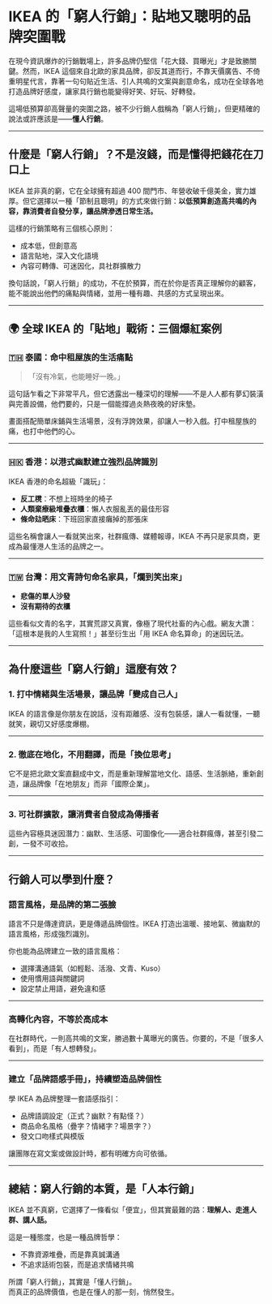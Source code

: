 # IKEA 的「窮人行銷」：貼地又聰明的品牌突圍戰

在現今資訊爆炸的行銷戰場上，許多品牌仍堅信「花大錢、買曝光」才是致勝關鍵。然而，IKEA 這個來自北歐的家具品牌，卻反其道而行，不靠天價廣告、不倚重明星代言，靠著一句句貼近生活、引人共鳴的文案與創意命名，成功在全球各地打造品牌好感度，讓家具行銷也能變得好笑、好玩、好轉發。

這場低預算卻高聲量的突圍之路，被不少行銷人戲稱為「窮人行銷」，但更精確的說法或許應該是——**懂人行銷**。

---

##  什麼是「窮人行銷」？不是沒錢，而是懂得把錢花在刀口上

IKEA 並非真的窮，它在全球擁有超過 400 間門市、年營收破千億美金，實力雄厚。但它選擇以一種「節制且聰明」的方式來做行銷：**以低預算創造高共鳴的內容，靠消費者自發分享，讓品牌滲透日常生活。**

這樣的行銷策略有三個核心原則：

-  成本低，但創意高  
-  語言貼地，深入文化語境  
-  內容可轉傳、可迷因化，具社群擴散力  

換句話說，「窮人行銷」的成功，不在於預算，而在於你是否真正理解你的顧客，能不能說出他們的痛點與情緒，並用一種有趣、共感的方式呈現出來。

---

## 🌍 全球 IKEA 的「貼地」戰術：三個爆紅案例

### 🇹🇭 泰國：命中租屋族的生活痛點

>「沒有冷氣，也能睡好一晚。」

這句話乍看之下非常平凡，但它透露出一種深切的理解——不是人人都有夢幻裝潢與完善設備，他們要的，只是一個能撐過炎熱夜晚的好床墊。

畫面搭配簡單床鋪與生活場景，沒有浮誇效果，卻讓人一秒入戲。打中租屋族的痛，也打中他們的心。

---

### 🇭🇰 香港：以港式幽默建立強烈品牌識別

IKEA 香港的命名超級「識玩」：

- **反工櫈**：不想上班時坐的椅子  
- **人類棄療級堆疊衣櫃**：懶人衣服亂丟的最佳形容  
- **條命攰晒床**：下班回家直接癱掉的那張床  

這些名稱會讓人一看就笑出來，社群瘋傳、媒體報導，IKEA 不再只是家具商，更成為最懂港人生活的品牌之一。

---

### 🇹🇼 台灣：用文青詩句命名家具，「爛到笑出來」

- **悲傷的單人沙發**  
- **沒有期待的衣櫃**

這些看似文青的名字，其實荒謬又真實，像極了現代社畜的內心戲。網友大讚：「這根本是我的人生寫照！」甚至衍生出「用 IKEA 命名算命」的迷因玩法。

---

##  為什麼這些「窮人行銷」這麼有效？

### 1. 打中情緒與生活場景，讓品牌「變成自己人」
IKEA 的語言像是你朋友在說話，沒有距離感、沒有包裝感，讓人一看就懂，一聽就笑，親切又好感度爆棚。

---

### 2. 徹底在地化，不用翻譯，而是「換位思考」
它不是把北歐文案直翻成中文，而是重新理解當地文化、語感、生活脈絡，重新創造，讓品牌像「在地朋友」而非「國際企業」。

---

### 3. 可社群擴散，讓消費者自發成為傳播者
這些內容極具迷因潛力：幽默、生活感、可圖像化——適合社群瘋傳，甚至引發二創，一發不可收拾。

---

##  行銷人可以學到什麼？

### 語言風格，是品牌的第二張臉

語言不只是傳達資訊，更是傳遞品牌個性。IKEA 打造出溫暖、接地氣、微幽默的語言風格，形成強烈識別。

你也能為品牌建立一致的語言風格：

- 選擇溝通語氣（如輕鬆、活潑、文青、Kuso）  
- 使用慣用語與關鍵詞  
- 設定禁止用語，避免違和感

---

###  高轉化內容，不等於高成本

在社群時代，一則高共鳴的文案，勝過數十萬曝光的廣告。你要的，不是「很多人看到」，而是「有人想轉發」。

---

###  建立「品牌語感手冊」，持續塑造品牌個性

學 IKEA 為品牌整理一套語感指引：

- 品牌語調設定（正式？幽默？有點怪？）  
- 商品命名風格（疊字？情緒字？場景字？）  
- 發文口吻樣式與模版  

讓團隊在寫文案或做設計時，都有明確方向可依循。

---

##  總結：窮人行銷的本質，是「人本行銷」

IKEA 並不真窮，它選擇了一條看似「便宜」，但其實最難的路：**理解人、走進人群、講人話。**

這是一種態度，也是一種品牌哲學：

- 不靠資源堆疊，而是靠真誠溝通  
- 不追求話術包裝，而是追求情緒共鳴  

所謂「窮人行銷」，其實是「懂人行銷」。  
而真正的品牌價值，也是在懂人的那一刻，悄然發生。



